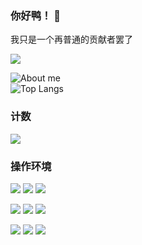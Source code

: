 ### 你好鸭！ 👋
我只是一个再普通的贡献者罢了
</details>
  <a target="_blank" href="https://space.bilibili.com/388731488/">
  <img src="https://img.shields.io/badge/dynamic/json?style=flat-square&logo=bilibili&label=Bilibili&query=$.data.follower&url=https://api.bilibili.com/x/relation/stat?vmid=388731488"/>
</a>
    
![About me](https://github-readme-stats.vercel.app/api?username=mmyo456&show_icons=true&theme=ambient_gradient&locale=cn)<br> 
![Top Langs](https://github-readme-stats.vercel.app/api/top-langs/?username=mmyo456&show_icons=true&theme=ambient_gradient&locale=cn)
### 计数

[![](https://count.getloli.com/get/@mmyo456?theme=rule34)](http://count.getloli.com/)
### 操作环境
[![](https://img.shields.io/badge/Windows-10-33AADD?style=flat-square&logo=windows&logoColor=6cf)](https://www.microsoft.com/windows/get-windows-10)
[![](https://img.shields.io/badge/Windows-11-33AADD?style=flat-square&logo=microsoft&logoColor=6cf)](https://www.microsoft.com/windows/get-windows-11)
[![](https://img.shields.io/badge/IDE-Visual%20Studio%20Code-33AADD?style=flat-square&logo=visual-studio-code&logoColor=6cf)](https://code.visualstudio.com/)

[![](https://img.shields.io/badge/iPhone%2015%20Pro%20-Max-black?style=flat-square&logo=ios&logoColor=golden)](https://apple.com/)
[![](https://img.shields.io/badge/iPad%20mini%206-black?style=flat-square&logo=ios&logoColor=golden)](https://apple.com/)
[![](https://img.shields.io/badge/IOS-18.2%20Bata2-167C80?style=flat-square&logoColor=white)](https://beta.apple.com/)

[![](https://img.shields.io/badge/CMF%20Phone-1-black?style=flat-square&logo=android&logoColor=golden)](https://cmf.tech/)
[![](https://img.shields.io/badge/OS-Android14-green?style=flat-square&logo=android)](https://www.android.com/)
[![](https://img.shields.io/badge/NothingOS-2.6-167C80?style=flat-square&logoColor=white)](https://nothing.tech)
